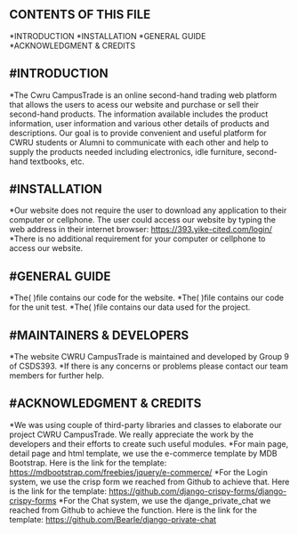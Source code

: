 CONTENTS OF THIS FILE
--------------------------
*INTRODUCTION
*INSTALLATION
*GENERAL GUIDE
*ACKNOWLEDGMENT & CREDITS


#INTRODUCTION
-------------------

*The Cwru CampusTrade is an online second-hand trading web platform that allows the users to acess our website and 
 purchase or sell their second-hand products. The information available includes the product information, user information 
 and various other details of products and descriptions. Our goal is to provide  convenient and useful platform for CWRU 
 students or Alumni to communicate with each other and help to supply the products needed including electronics, idle furniture, 
 second-hand textbooks, etc.


#INSTALLATION
-----------------
*Our website does not require the user to download any application to their computer or cellphone. The user could access our website 
 by typing the web address in their internet browser: https://393.yike-cited.com/login/ 
*There is no additional requirement for your computer or cellphone to access our website.


#GENERAL GUIDE
-------------------
*The(   )file contains our code for the website.
*The(   )file contains our code for the unit test.
*The(   )file contains our data used for the project.


#MAINTAINERS & DEVELOPERS
----------------------------------
*The website CWRU CampusTrade is maintained and developed by Group 9 of CSDS393.
*If there is any concerns or problems please contact our team members for further help.


#ACKNOWLEDGMENT & CREDITS
------------------------------------
*We was using couple of third-party libraries and classes to elaborate our project CWRU CampusTrade. We really appreciate the work by the developers
 and their efforts to create such useful modules. 
*For main page, detail page and html template, we use the e-commerce template by MDB Bootstrap.
 Here is the link for the template: https://mdbootstrap.com/freebies/jquery/e-commerce/
*For the Login system, we use the crisp form we reached from Github to achieve that. 
 Here is the link for the template: https://github.com/django-crispy-forms/django-crispy-forms
*For the Chat system, we use the djange_private_chat we reached from Github to achieve the function.
 Here is the link for the template: https://github.com/Bearle/django-private-chat

